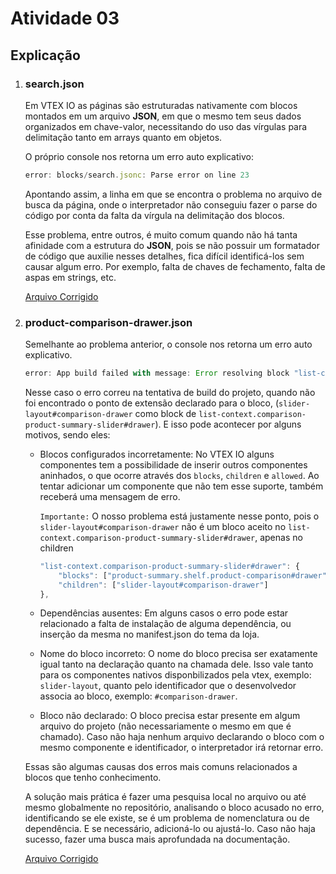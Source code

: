 # Atividade 03

## Explicação

1. ### search.json

    Em VTEX IO as páginas são estruturadas nativamente com blocos montados em um arquivo **JSON**, em que o mesmo tem seus dados organizados em chave-valor, necessitando do uso das vírgulas para delimitação tanto em arrays quanto em objetos.

    O próprio console nos retorna um erro auto explicativo:

    ~~~javascript
    error: blocks/search.jsonc: Parse error on line 23
    ~~~    
    
    Apontando assim, a linha em que se encontra o problema no arquivo de busca da página, onde o interpretador não conseguiu fazer o parse do código por conta da falta da vírgula na delimitação dos blocos.

    Esse problema, entre outros, é muito comum quando não há tanta afinidade com a estrutura do **JSON**, pois se não possuir um formatador de código que auxilie nesses detalhes, fica difícil identificá-los sem causar algum erro.
    Por exemplo, falta de chaves de fechamento, falta de aspas em strings, etc.

    [Arquivo Corrigido](https://github.com/GabeCris/Maeztra/blob/main/Atividade-03/search.jsonc)

2. ### product-comparison-drawer.json
    
    Semelhante ao problema anterior, o console nos retorna um erro auto explicativo.

     ~~~javascript
    error: App build failed with message: Error resolving block "list-context.comparison-product-summary-slider#drawer": Unable to find an extension point declared for block "slider-layout#comparison-drawer" ...
    ~~~    

    Nesse caso o erro correu na tentativa de build do projeto, quando não foi encontrado o ponto de extensão declarado para o bloco, (`slider-layout#comparison-drawer` como block de `list-context.comparison-product-summary-slider#drawer`). E isso pode acontecer por alguns motivos, sendo eles:

     - Blocos configurados incorretamente: No VTEX IO alguns componentes tem a possibilidade de inserir outros componentes aninhados, o que ocorre através dos `blocks`, `children` e `allowed`. Ao tentar adicionar um componente que não tem esse suporte, também receberá uma mensagem de erro. 

        `Importante:` O nosso problema está justamente nesse ponto, pois o `slider-layout#comparison-drawer` não é um bloco aceito no `list-context.comparison-product-summary-slider#drawer`, apenas no children

        ~~~javascript
        "list-context.comparison-product-summary-slider#drawer": {
            "blocks": ["product-summary.shelf.product-comparison#drawer"],
            "children": ["slider-layout#comparison-drawer"]
        },
        ~~~

    - Dependências ausentes: Em alguns casos o erro pode estar relacionado a falta de instalação de alguma dependência, ou inserção da mesma no manifest.json do tema da loja.

    - Nome do bloco incorreto: O nome do bloco precisa ser exatamente igual tanto na declaração quanto na chamada dele. Isso vale tanto para os componentes nativos disponbilizados pela vtex, exemplo: `slider-layout`, quanto pelo identificador que o desenvolvedor associa ao bloco, exemplo: `#comparison-drawer`.

    - Bloco não declarado: O bloco precisa estar presente em algum arquivo do projeto (não necessariamente o mesmo em que é chamado). Caso não haja nenhum arquivo declarando o bloco com o mesmo componente e identificador, o interpretador irá retornar erro.

    Essas são algumas causas dos erros mais comuns relacionados a blocos que tenho conhecimento.

    A solução mais prática é fazer uma pesquisa local no arquivo ou até mesmo globalmente no repositório, analisando o bloco acusado no erro, identificando se ele existe, se é um problema de nomenclatura ou de dependência. E se necessário, adicioná-lo ou ajustá-lo. Caso não haja sucesso, fazer uma busca mais aprofundada na documentação.

    [Arquivo Corrigido](https://github.com/GabeCris/Maeztra/blob/main/Atividade-03/product-comparison-drawer.json)
